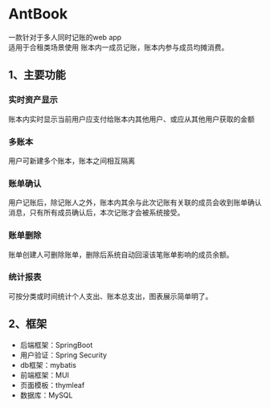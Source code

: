 # AntBook
一款针对于多人同时记账的web app<br>
适用于合租类场景使用
账本内一成员记账，账本内参与成员均摊消费。

## 1、主要功能
### 实时资产显示
账本内实时显示当前用户应支付给账本内其他用户、或应从其他用户获取的金额
### 多账本
用户可新建多个账本，账本之间相互隔离
### 账单确认
用户记账后，除记账人之外，账本内其余与此次记账有关联的成员会收到账单确认消息，只有所有成员确认后，本次记账才会被系统接受。
### 账单删除
账单创建人可删除账单，删除后系统自动回滚该笔账单影响的成员余额。
### 统计报表
可按分类或时间统计个人支出、账本总支出，图表展示简单明了。

## 2、框架
- 后端框架：SpringBoot
- 用户验证：Spring Security
- db框架：mybatis
- 前端框架：MUI
- 页面模板：thymleaf
- 数据库：MySQL
